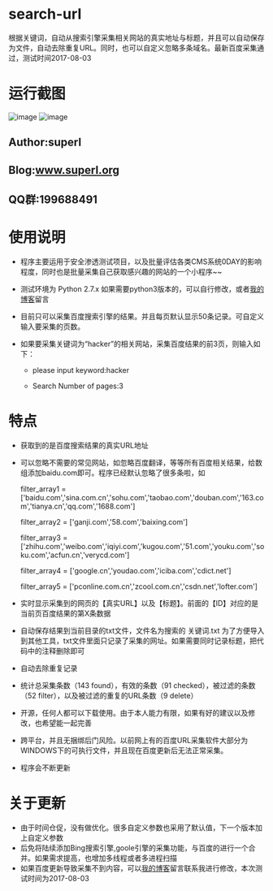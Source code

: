 # search-url
根据关键词，自动从搜索引擎采集相关网站的真实地址与标题，并且可以自动保存为文件，自动去除重复URL。同时，也可以自定义忽略多条域名。最新百度采集通过，测试时间2017-08-03


# 运行截图

![image](https://github.com/super-l/search-url/blob/master/screenshots1.png)
![image](https://github.com/super-l/search-url/blob/master/screenshots2.png)

Author:superl
--------
Blog:www.superl.org
--------
QQ群:199688491
--------
# 使用说明
* 程序主要运用于安全渗透测试项目，以及批量评估各类CMS系统0DAY的影响程度，同时也是批量采集自己获取感兴趣的网站的一个小程序~~
* 测试环境为 Python 2.7.x 如果需要python3版本的，可以自行修改，或者[我的博客](http://www.superl.org)留言

* 目前只可以采集百度搜索引擎的结果。并且每页默认显示50条记录。可自定义输入要采集的页数。

* 如果要采集关键词为“hacker”的相关网站，采集百度结果的前3页，则输入如下：

  * please input keyword:hacker

  * Search Number of pages:3



# 特点
* 获取到的是百度搜索结果的真实URL地址
* 可以忽略不需要的常见网站，如忽略百度翻译，等等所有百度相关结果，给数组添加baidu.com即可。程序已经默认忽略了很多条啦，如

  filter_array1 = ['baidu.com','sina.com.cn','sohu.com','taobao.com','douban.com','163.com','tianya.cn','qq.com','1688.com']

  filter_array2 = ['ganji.com','58.com','baixing.com']

  filter_array3 = ['zhihu.com','weibo.com','iqiyi.com','kugou.com','51.com','youku.com','soku.com','acfun.cn','verycd.com']

  filter_array4 = ['google.cn','youdao.com','iciba.com','cdict.net']

  filter_array5 = ['pconline.com.cn','zcool.com.cn','csdn.net','lofter.com']
  
* 实时显示采集到的网页的【真实URL】以及【标题】。前面的【ID】对应的是当前页百度结果的第X条数据

* 自动保存结果到当前目录的txt文件，文件名为搜索的 关键词.txt 为了方便导入到其他工具，txt文件里面只记录了采集的网址。如果需要同时记录标题，把代码中的注释删除即可

* 自动去除重复记录
* 统计总采集条数（143 found），有效的条数（91 checked），被过滤的条数（52 filter），以及被过滤的重复的URL条数（9 delete）
* 开源，任何人都可以下载使用。由于本人能力有限，如果有好的建议以及修改，也希望能一起完善
* 跨平台，并且无捆绑后门风险。以前网上有的百度URL采集软件大部分为WINDOWS下的可执行文件，并且现在百度更新后无法正常采集。
* 程序会不断更新

# 关于更新
* 由于时间仓促，没有做优化。很多自定义参数也采用了默认值，下一个版本加上自定义参数
* 后免将陆续添加Bing搜索引擎,goole引擎的采集功能，与百度的进行一个合并。如果需求提高，也增加多线程或者多进程扫描
* 如果百度更新导致采集不到内容，可以[我的博客](http://www.superl.org)留言联系我进行修改，本次测试时间为2017-08-03

